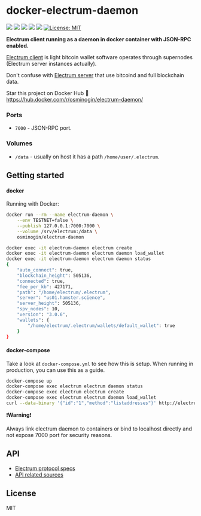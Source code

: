 # docker-electrum-daemon

[![](https://img.shields.io/docker/build/osminogin/electrum-daemon.svg)](https://hub.docker.com/r/osminogin/electrum-daemon/builds/) [![](https://images.microbadger.com/badges/version/osminogin/electrum-daemon.svg)](https://microbadger.com/images/osminogin/electrum-daemon) [![](https://images.microbadger.com/badges/commit/osminogin/electrum-daemon.svg)](https://microbadger.com/images/osminogin/electrum-daemon) [![](https://img.shields.io/docker/stars/osminogin/electrum-daemon.svg)](https://hub.docker.com/r/osminogin/electrum-daemon) [![](https://images.microbadger.com/badges/image/osminogin/electrum-daemon.svg)](https://microbadger.com/images/osminogin/electrum-daemon) [![License: MIT](https://img.shields.io/badge/License-MIT-lightgrey.svg)](https://opensource.org/licenses/MIT)


**Electrum client running as a daemon in docker container with JSON-RPC enabled.**

[Electrum client](https://electrum.org/) is light bitcoin wallet software operates through supernodes (Electrum server instances actually).

Don't confuse with [Electrum server](https://github.com/spesmilo/electrum-server) that use bitcoind and full blockchain data.

Star this project on Docker Hub :star2: https://hub.docker.com/r/osminogin/electrum-daemon/

### Ports

* `7000` - JSON-RPC port.

### Volumes

* `/data` - usually on host it has a path ``/home/user/.electrum``.


## Getting started

#### docker

Running with Docker:

```bash
docker run --rm --name electrum-daemon \
    --env TESTNET=false \
    --publish 127.0.0.1:7000:7000 \
    --volume /srv/electrum:/data \
    osminogin/electrum-daemon
```
```bash
docker exec -it electrum-daemon electrum create
docker exec -it electrum-daemon electrum daemon load_wallet
docker exec -it electrum-daemon electrum daemon status
{
    "auto_connect": true,
    "blockchain_height": 505136,
    "connected": true,
    "fee_per_kb": 427171,
    "path": "/home/electrum/.electrum",
    "server": "us01.hamster.science",
    "server_height": 505136,
    "spv_nodes": 10,
    "version": "3.0.6",
    "wallets": {
        "/home/electrum/.electrum/wallets/default_wallet": true
    }
}
```


#### docker-compose

Take a look at `docker-compose.yml` to see how this is setup. When running in production, you can use this as a guide.

```bash
docker-compose up
docker-compose exec electrum electrum daemon status
docker-compose exec electrum electrum create
docker-compose exec electrum electrum daemon load_wallet
curl --data-binary '{"id":"1","method":"listaddresses"}' http://electrum:electrumz@localhost:7000
```

:exclamation:**Warning**:exclamation:

Always link electrum daemon to containers or bind to localhost directly and not expose 7000 port for security reasons.

## API

* [Electrum protocol specs](http://docs.electrum.org/en/latest/protocol.html)
* [API related sources](https://github.com/spesmilo/electrum/blob/master/lib/commands.py)

## License

MIT
